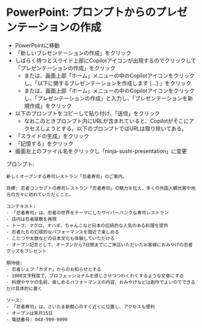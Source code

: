 
# PowerPoint: プロンプトからのプレゼンテーションの作成

- PowerPointに移動
- 「新しいプレゼンテーションの作成」をクリック
- しばらく待つとスライド上部にCopilotアイコンが出現するのでクリックして「プレゼンテーションの作成」をクリック
  - または、画面上部「ホーム」メニューの中のCopilotアイコンをクリックし、「以下に関するプレゼンテーションを作成します [...] 」をクリック
  - または、画面上部「ホーム」メニューの中のCopilotアイコンをクリックし、「プレゼンテーションの作成」と入力し、「プレゼンテーションを新規作成」をクリック
- 以下のプロンプトをコピーして貼り付け、「送信」をクリック
  - なおこのときプロンプト内にURLが含まれていると、Copilotがそこにアクセスしようとする。以下のプロンプトではURLは取り除いてある。
- 「スライドの生成」をクリック
- 「記憶する」をクリック
- 画面左上のファイル名をクリックし「ninja-sushi-presentation」に変更

プロンプト:
```
新しくオープンする寿司レストラン「忍者寿司」のご案内。

目標: 忍者コンセプトの寿司レストラン「忍者寿司」の魅力を伝え、多くの外国人観光客や地元の方々に訪れていただくこと。

コンテキスト:
- 「忍者寿司」は、忍者の世界をテーマにしたサイバーパンクな寿司レストラン
- 店内は忍者屋敷を再現
- トーフ、マグロ、オハギ、ちゃんこなど日本の伝統的な人気のある料理を提供
- 忍者たちの幻惑的なパフォーマンスを間近で楽しめる
- こたつや太鼓などの日本文化も体験していただける
- オープン記念として、オープンから7日間までにご来店いただいたお客様におみやげの忍者グッズをプレゼント

期待値:
- 忍者シェフ「カタナ」からのお知らせとする
- 1000文字程度で、プロフェッショナルを感じさせつつわくわくするような文章にする
- 料理やサケの名前、楽しめるパフォーマンスの内容、おみやげなどは創作でよいのでできるだけ具体的に書く

ソース:
- 「忍者寿司」は、さいたま新都心のすぐ近くに位置し、アクセスも便利
- オープンは来月15日
- 電話番号: 048-999-9999
```
